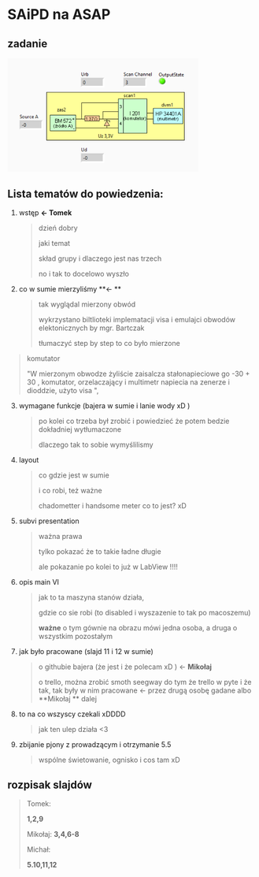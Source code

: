 # SAiPD na ASAP

## zadanie

<img src="assets/image-20210614215801520.png" alt="image-20210614215801520" style="zoom:80%;" /> 

## Lista tematów do powiedzenia:

1. wstęp **<- Tomek**

	>  dzień dobry
	>
	> jaki temat 
	>
	> skład grupy i dlaczego jest nas trzech
	>
	> no i tak to docelowo wyszło
   
2.  co w sumie mierzyliśmy **<- **
	> tak wyglądal mierzony obwód
	>
	> wykrzystano biltlioteki implematacji visa
	> i emulajci obwodów elektonicznych by mgr. Bartczak
	>
	> tłumaczyć step by step to co było mierzone
   >
   > komutator
   >
   > "W mierzonym obwodze żyliście zaisalcza stałonapieciowe go -30 + 30 , komutator, orzelaczający i multimetr napiecia na zenerze i dioddzie, użyto visa ", 
   
3. wymagane funkcje (bajera w sumie i lanie wody xD )

	> po kolei co trzeba był zrobić i powiedzieć że potem bedzie dokładniej wytłumaczone
	>
	> dlaczego tak to sobie wymyślilismy

4. layout

	> co gdzie jest w sumie
	>
	> i co robi, też ważne
	>
	> chadometter i handsome meter co to jest? xD

5. subvi presentation

	> ważna prawa
	>
	> tylko pokazać że to takie ładne długie
	>
	> ale pokazanie po kolei to już w LabView !!!!
	
6. opis main VI

   > jak to ta maszyna stanów działa,
   >
   > gdzie co sie robi (to disabled i wyszazenie to tak po macoszemu)
   >
   > **ważne** o tym gównie na obrazu mówi jedna osoba, a druga o wszystkim pozostałym

7. jak było pracowane (slajd 11 i 12 w sumie)

   > o githubie bajera (że jest i że polecam xD ) <- **Mikołaj**
   >
   > o trello, można zrobić smoth seegway do tym że trello w pyte i że tak, tak były w nim pracowane <-  przez drugą osobę gadane albo **Mikołaj ** dalej

8. to na co wszyscy czekali xDDDD

   > jak ten ulep działa <3

9. zbijanie pjony z prowadzącym i otrzymanie 5.5

   > wspólne świetowanie, ognisko i cos tam xD

   

## rozpisak slajdów

> Tomek:
>
> **1,2,9**
>
> Mikołaj:
> **3,4,6-8**
>
> Michał:
>
> **5.10,11,12**

